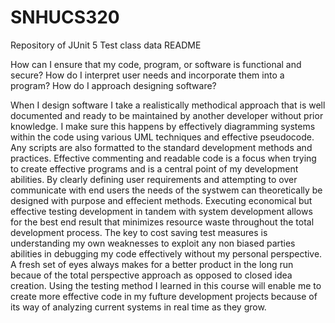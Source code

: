 # SNHUCS320
Repository of JUnit  5 Test class data
README

How can I ensure that my code, program, or software is functional and secure?
How do I interpret user needs and incorporate them into a program?
How do I approach designing software?

When I design software I take a realistically methodical approach that is well documented and ready to be maintained by another developer without prior knowledge. 
I make sure this happens by effectively diagramming systems within the code using various UML techniques and effective pseudocode. Any scripts are also formatted to the standard development methods and practices.
Effective commenting and readable code is a focus when trying to create effective programs and is a central point of my development abilities. 
By clearly defining user requirements and attempting to over communicate with end users the needs of the systwem can theoretically be designed with purpose and effecient methods.
Executing economical but effective testing development in tandem with system development allows for the best end result that minimizes resource waste throughout the total development process.
The key to cost saving test measures is understanding my own weaknesses to exploit any non biased parties abilities in debugging my code effectively without my personal perspective.
A fresh set of eyes always makes for a better product in the long run becaue of the total perspective approach as opposed to closed idea creation.
Using the testing method I learned in this course will enable me to create more effective code in my fufture development projects because of its way of analyzing current systems in real time as they grow.


